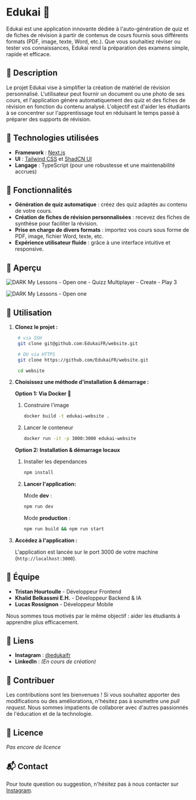 # Edukai 🐧

Edukai est une application innovante dédiée à l'auto-génération de quiz et de fiches de révision à partir de contenus de cours fournis sous différents formats (PDF, image, texte, Word, etc.). Que vous souhaitiez réviser ou tester vos connaissances, Edukai rend la préparation des examens simple, rapide et efficace.

## 📌 Description

Le projet Edukai vise à simplifier la création de matériel de révision personnalisé. L'utilisateur peut fournir un document ou une photo de ses cours, et l'application génère automatiquement des quiz et des fiches de révision en fonction du contenu analysé. L'objectif est d'aider les étudiants à se concentrer sur l'apprentissage tout en réduisant le temps passé à préparer des supports de révision.

## 🎨 Technologies utilisées

- **Framework** : [Next.js](https://nextjs.org/)
- **UI** : [Tailwind CSS](https://tailwindcss.com/) et [ShadCN UI](https://shadcn.dev)
- **Langage** : TypeScript (pour une robustesse et une maintenabilité accrues)

## 🚀 Fonctionnalités

- **Génération de quiz automatique** : créez des quiz adaptés au contenu de votre cours.
- **Création de fiches de révision personnalisées** : recevez des fiches de synthèse pour faciliter la révision.
- **Prise en charge de divers formats** : importez vos cours sous forme de PDF, image, fichier Word, texte, etc.
- **Expérience utilisateur fluide** : grâce à une interface intuitive et responsive.

## 📸 Aperçu

![DARK  My Lessons - Open one - Quizz Multiplayer - Create - Play 3](https://github.com/user-attachments/assets/e9236864-dcd3-40cb-9f84-b2dd37247aa2)

![DARK  My Lessons - Open one](https://github.com/user-attachments/assets/1ac70d5d-6a8d-4a4a-9f7d-be3c44f2732c)


## 📖 Utilisation

1. **Clonez le projet :**
   ```bash
    # via SSH
    git clone git@github.com:EdukaiFR/website.git

    # OU via HTTPS
    git clone https://github.com/EdukaiFR/website.git

    cd website
   ```

2. **Choisissez une méthode d'installation & démarrage :**

    **Option 1: Via Docker 🐳**

    1. Construire l'image
        ```bash
        docker build -t edukai-website .
        ```
    2. Lancer le conteneur
        ```bash
        docker run -it -p 3000:3000 edukai-website
        ```

    **Option 2: Installation & démarrage locaux**
    1. Installer les dependances
        ```bash
        npm install
        ```
    2. **Lancer l'application:**

        Mode **dev** :
        ```bash
        npm run dev
        ```
        Mode **production** :
        ```bash
        npm run build && npm run start
        ```

3. **Accédez à l'application :**

   L'application est lancée sur le port 3000 de votre machine (```http://localhost:3000```).<br>

## 👥 Équipe

- **Tristan Hourtoulle** - Développeur Frontend
- **Khalid Belkassmi E.H.** - Développeur Backend & IA
- **Lucas Rossignon** - Développeur Mobile

Nous sommes tous motivés par le même objectif : aider les étudiants à apprendre plus efficacement.

## 🔗 Liens

- **Instagram** : [@edukaifr](https://www.instagram.com/edukaifr/?hl=fr)
- **LinkedIn** : _(En cours de création)_

## 🤝 Contribuer

Les contributions sont les bienvenues ! Si vous souhaitez apporter des modifications ou des améliorations, n'hésitez pas à soumettre une *pull request*. Nous sommes impatients de collaborer avec d'autres passionnés de l'éducation et de la technologie.

## 📄 Licence

_Pas encore de licence_

## 📬 Contact

Pour toute question ou suggestion, n'hésitez pas à nous contacter sur [Instagram](https://www.instagram.com/edukaifr/?hl=fr).
